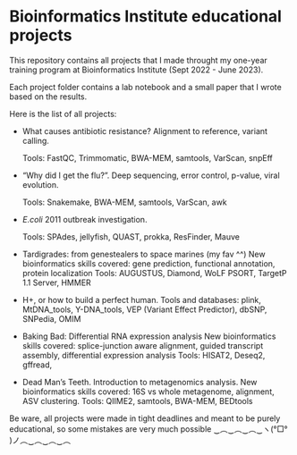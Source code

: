 # Bioinformatics Institute educational projects

This repository contains all projects that I made throught my one-year training program at Bioinformatics Institute (Sept 2022 - June 2023).

Each project folder contains a lab notebook and a small paper that I wrote based on the results.

Here is the list of all projects:

- What causes antibiotic resistance? Alignment to reference, variant calling.
    
    Tools: FastQC, Trimmomatic, BWA-MEM, samtools, VarScan, snpEff
    
- “Why did I get the flu?”. Deep sequencing, error control, p-value, viral evolution.
    
    Tools: Snakemake, BWA-MEM, samtools, VarScan, awk
    
- *E.coli* 2011 outbreak investigation.
    
    Tools: SPAdes, jellyfish, QUAST, prokka, ResFinder, Mauve
    
- Tardigrades: from genestealers to space marines (my fav ^^)
    New bioinformatics skills covered: gene prediction, functional annotation, protein localization
    Tools: AUGUSTUS, Diamond, WoLF PSORT, TargetP 1.1 Server, HMMER
    
- H+, or how to build a perfect human.
    Tools and databases: plink, MtDNA_tools, Y-DNA_tools, VEP (Variant Effect Predictor), dbSNP, SNPedia, OMIM
    
- Baking Bad: Differential RNA expression analysis
    New bioinformatics skills covered: splice-junction aware alignment, guided transcript assembly, differential expression analysis
    Tools: HISAT2, Deseq2, gffread,     
    
- Dead Man’s Teeth. Introduction to metagenomics analysis.
    New bioinformatics skills covered: 16S vs whole metagenome, alignment, ASV clustering.
    Tools: QIIME2, samtools, BWA-MEM, BEDtools


Be ware, all projects were made in tight deadlines and meant to be purely educational, so some mistakes are very much possible 
‿︵‿︵‿︵‿ヽ(°□° )ノ︵‿︵‿︵‿︵
